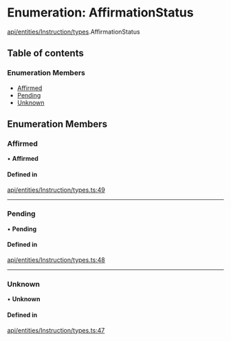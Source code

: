 # Enumeration: AffirmationStatus

[api/entities/Instruction/types](../wiki/api.entities.Instruction.types).AffirmationStatus

## Table of contents

### Enumeration Members

- [Affirmed](../wiki/api.entities.Instruction.types.AffirmationStatus#affirmed)
- [Pending](../wiki/api.entities.Instruction.types.AffirmationStatus#pending)
- [Unknown](../wiki/api.entities.Instruction.types.AffirmationStatus#unknown)

## Enumeration Members

### Affirmed

• **Affirmed**

#### Defined in

[api/entities/Instruction/types.ts:49](https://github.com/PolymathNetwork/polymesh-sdk/blob/c6fe1be3/src/api/entities/Instruction/types.ts#L49)

___

### Pending

• **Pending**

#### Defined in

[api/entities/Instruction/types.ts:48](https://github.com/PolymathNetwork/polymesh-sdk/blob/c6fe1be3/src/api/entities/Instruction/types.ts#L48)

___

### Unknown

• **Unknown**

#### Defined in

[api/entities/Instruction/types.ts:47](https://github.com/PolymathNetwork/polymesh-sdk/blob/c6fe1be3/src/api/entities/Instruction/types.ts#L47)
